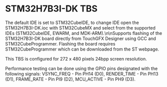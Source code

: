 # STM32H7B3I-DK TBS

The default IDE is set to STM32CubeIDE, to change IDE open the STM32H7B3I-DK.ioc with STM32CubeMX and select from the supported IDEs (STM32CubeIDE, EWARM, and MDK-ARM).\n\nSupports flashing of the STM32H7B3I-DK board directly from TouchGFX Designer using GCC and STM32CubeProgrammer. Flashing the board requires STM32CubeProgrammer which can be downloaded from the ST webpage.

This TBS is configured for 272 x 480 pixels 24bpp screen resolution.

Performance testing can be done using the GPIO pins designated with the following signals: VSYNC_FREQ - Pin PH14 (D0), RENDER_TIME - Pin PH13 (D1), FRAME_RATE - Pin PI9 (D2), MCU_ACTIVE - Pin PH9 (D3).

